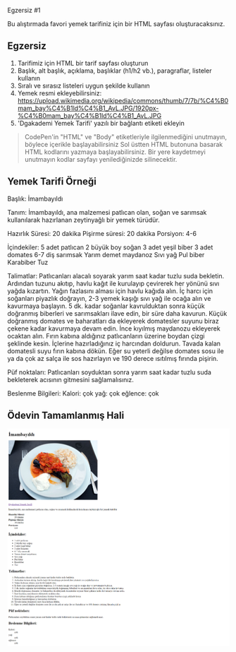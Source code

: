 Egzersiz #1 

Bu alıştırmada favori yemek tarifiniz için bir HTML sayfası oluşturacaksınız.

## Egzersiz

1. Tarifimiz için HTML bir tarif sayfası oluşturun
2. Başlık, alt başlık, açıklama, başlıklar (h1/h2 vb.), paragraflar, listeler kullanın
3. Sıralı ve sırasız listeleri uygun şekilde kullanın
4. Yemek resmi ekleyebilirsiniz: https://upload.wikimedia.org/wikipedia/commons/thumb/7/7b/%C4%B0mam_bay%C4%B1ld%C4%B1_AvL.JPG/1920px-%C4%B0mam_bay%C4%B1ld%C4%B1_AvL.JPG
5. 'Dgakademi Yemek Tarifi' yazılı bir bağlantı etiketi ekleyin

> CodePen'in "HTML" ve "Body" etiketleriyle ilgilenmediğini unutmayın, böylece içerikle başlayabilirsiniz
> Sol üstten HTML butonuna basarak HTML kodlarını yazmaya başlayabilirsiniz. Bir yere kaydetmeyi unutmayın kodlar sayfayı yenilediğinizde silinecektir.

## Yemek Tarifi Örneği

Başlık:
İmambayıldı

Tanım:
İmambayıldı, ana malzemesi patlıcan olan, soğan ve sarımsak kullanılarak hazırlanan zeytinyağlı bir yemek türüdür.

Hazırlık Süresi: 20 dakika
Pişirme süresi: 20 dakika
Porsiyon: 4-6

İçindekiler:
5 adet patlıcan
2 büyük boy soğan
3 adet yeşil biber
3 adet domates
6-7 diş sarımsak
Yarım demet maydanoz
Sıvı yağ
Pul biber
Karabiber
Tuz


Talimatlar:
Patlıcanları alacalı soyarak yarım saat kadar tuzlu suda bekletin.
Ardından tuzunu akıtıp, havlu kağıt ile kurulayıp çevirerek her yönünü sıvı yağda kızartın.
Yağın fazlasını alması için havlu kağıda alın.
İç harcı için soğanları piyazlık doğrayın, 2-3 yemek kaşığı sıvı yağ ile ocağa alın ve kavurmaya başlayın.
5 dk. kadar soğanlar kavrulduktan sonra küçük doğranmış biberleri ve sarımsakları ilave edin, bir süre daha kavurun.
Küçük doğranmış domates ve baharatları da ekleyerek domatesler suyunu biraz çekene kadar kavurmaya devam edin.
İnce kıyılmış maydanozu ekleyerek ocaktan alın.
Fırın kabına aldığınız patlıcanların üzerine boydan çizgi şeklinde kesin.
İçlerine hazırladığınız iç harcından doldurun.
Tavada kalan domatesli suyu fırın kabına dökün.
Eğer su yeterli değilse domates sosu ile ya da çok az salça ile sos hazırlayın ve 190 derece ısıtılmış fırında pişirin.

Püf noktaları:
Patlıcanları soyduktan sonra yarım saat kadar tuzlu suda bekleterek acısının gitmesini sağlamalısınız.

Beslenme Bilgileri:
Kalori: çok
yağ: çok
eğlence: çok

## Ödevin Tamamlanmış Hali

![View](view.png)

      